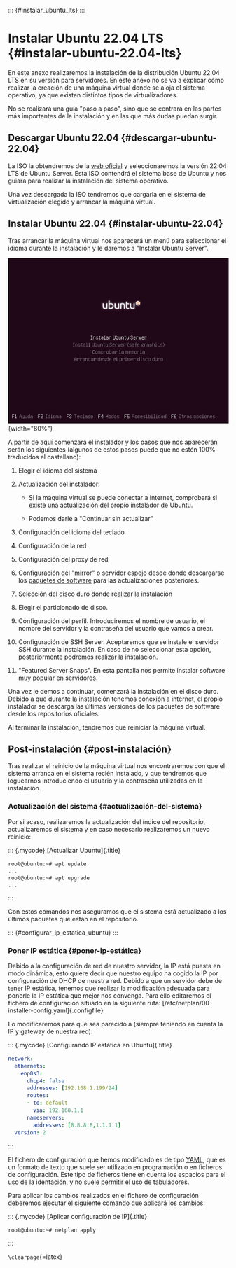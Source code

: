 
::: {#instalar_ubuntu_lts}
:::

# Instalar Ubuntu 22.04 LTS {#instalar-ubuntu-22.04-lts}

En este anexo realizaremos la instalación de la distribución Ubuntu 22.04 LTS en su versión para servidores. En este anexo no se va a explicar cómo realizar la creación de una máquina virtual donde se aloja el sistema operativo, ya que existen distintos tipos de virtualizadores.

No se realizará una guía "paso a paso", sino que se centrará en las partes más importantes de la instalación y en las que más dudas puedan surgir.

## Descargar Ubuntu 22.04 {#descargar-ubuntu-22.04}

La ISO la obtendremos de la [web oficial](https://ubuntu.com/#download) y seleccionaremos la versión 22.04 LTS de Ubuntu Server. Esta ISO contendrá el sistema base de Ubuntu y nos guiará para realizar la instalación del sistema operativo.

Una vez descargada la ISO tendremos que cargarla en el sistema de virtualización elegido y arrancar la máquina virtual.

## Instalar Ubuntu 22.04 {#instalar-ubuntu-22.04}

Tras arrancar la máquina virtual nos aparecerá un menú para seleccionar el idioma durante la instalación y le daremos a "Instalar Ubuntu Server".

![](img/anexos/instalar_ubuntu_lts/ubuntu_1.png){width="80%"}


A partir de aquí comenzará el instalador y los pasos que nos aparecerán serán los siguientes (algunos de estos pasos puede que no estén 100% traducidos al castellano):

1.  Elegir el idioma del sistema

2.  Actualización del instalador:

    -   Si la máquina virtual se puede conectar a internet, comprobará si existe una actualización del propio instalador de Ubuntu.

    -   Podemos darle a "Continuar sin actualizar"

3.  Configuración del idioma del teclado

4.  Configuración de la red

5.  Configuración del proxy de red

6.  Configuración del "mirror" o servidor espejo desde donde descargarse los [paquetes de software](#paquete_de_software) para las actualizaciones posteriores.

7.  Selección del disco duro donde realizar la instalación

8.  Elegir el particionado de disco.

9.  Configuración del perfil. Introduciremos el nombre de usuario, el nombre del servidor y la contraseña del usuario que vamos a crear.

10. Configuración de SSH Server. Aceptaremos que se instale el servidor SSH durante la instalación. En caso de no seleccionar esta opción, posteriormente podremos realizar la instalación.

11. "Featured Server Snaps". En esta pantalla nos permite instalar software muy popular en servidores.

Una vez le demos a continuar, comenzará la instalación en el disco duro. Debido a que durante la instalación tenemos conexión a internet, el propio instalador se descarga las últimas versiones de los paquetes de software desde los repositorios oficiales.

Al terminar la instalación, tendremos que reiniciar la máquina virtual.

## Post-instalación {#post-instalación}

Tras realizar el reinicio de la máquina virtual nos encontraremos con que el sistema arranca en el sistema recién instalado, y que tendremos que loguearnos introduciendo el usuario y la contraseña utilizadas en la instalación.

### Actualización del sistema {#actualización-del-sistema}

Por si acaso, realizaremos la actualización del índice del repositorio, actualizaremos el sistema y en caso necesario realizaremos un nuevo reinicio:

::: {.mycode}
[Actualizar Ubuntu]{.title}

``` console
root@ubuntu:~# apt update
...
root@ubuntu:~# apt upgrade
...
```
:::


Con estos comandos nos aseguramos que el sistema está actualizado a los últimos paquetes que están en el repositorio.

::: {#configurar_ip_estatica_ubuntu}
:::

### Poner IP estática {#poner-ip-estática}

Debido a la configuración de red de nuestro servidor, la IP está puesta en modo dinámica, esto quiere decir que nuestro equipo ha cogido la IP por configuración de DHCP de nuestra red. Debido a que un servidor debe de tener IP estática, tenemos que realizar la modificación adecuada para ponerle la IP estática que mejor nos convenga. Para ello editaremos el fichero de configuración situado en la siguiente ruta: [/etc/netplan/00-installer-config.yaml]{.configfile}

Lo modificaremos para que sea parecido a (siempre teniendo en cuenta la IP y gateway de nuestra red):

::: {.mycode}
[Configurando IP estática en Ubuntu]{.title}

``` yaml
network:
  ethernets:
    enp0s3:
      dhcp4: false
      addresses: [192.168.1.199/24]
      routes:
      - to: default
        via: 192.168.1.1
      nameservers:
        addresses: [8.8.8.8,1.1.1.1]
  version: 2
```
:::


El fichero de configuración que hemos modificado es de tipo [YAML](https://es.wikipedia.org/wiki/YAML), que es un formato de texto que suele ser utilizado en programación o en ficheros de configuración. Este tipo de ficheros tiene en cuenta los espacios para el uso de la identación, y no suele permitir el uso de tabuladores.

Para aplicar los cambios realizados en el fichero de configuración deberemos ejecutar el siguiente comando que aplicará los cambios:


::: {.mycode}
[Aplicar configuración de IP]{.title}

``` console
root@ubuntu:~# netplan apply
```
:::

`\clearpage`{=latex}
